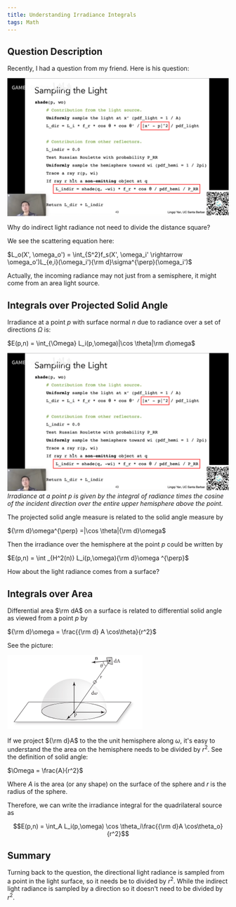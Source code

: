 ```yaml
---
title: Understanding Irradiance Integrals
tags: Math
---
```


## Question Description
Recently, I had a question from my friend. Here is his question:

![](post_img/math/divide_distance_square.PNG)

Why do indirect light radiance not need to divide the distance square?

We see the scattering equation here:

$L_o(X', \omega_o') = \int_{S^2}f_s(X', \omega_i' \rightarrow \omega_o')L_{e,i}(\omega_i'){\rm d}\sigma^{\perp}(\omega_i')$

Actually, the incoming radiance may not just from a semisphere, it might come from an area light source.

## Integrals over Projected Solid Angle
Irradiance at a point $p$ with surface normal $n$ due to radiance over a set of directions $\Omega$ is:

$E(p,n) = \int_{\Omega} L_i(p,\omega)|\cos \theta|\rm d\omega$

![](post_img/math/divide_distance_square.PNG)*Irradiance at a point p is given by the integral of radiance times the cosine of the incident direction over the entire upper hemisphere above the point.*

The projected solid angle measure is related to the solid angle measure by

${\rm d}\omega^{\perp} =|\cos \theta|{\rm d}\omega$

Then the irradiance over the hemisphere at the point $p$ could be written by

$E(p,n) = \int _{H^2(n)} L_i(p,\omega){\rm d}\omega ^{\perp}$

How about the light radiance comes from a surface?

## Integrals over Area
Differential area $\rm dA$ on a surface is related to differential solid angle as viewed from a point $p$ by

${\rm d}\omega = \frac{{\rm d} A \cos\theta}{r^2}$

See the picture:

![](post_img/math/radiance_from_area_light.png)

If we project ${\rm d}A$ to the the unit hemisphere along $\omega$, it's easy to understand the the area on the hemisphere needs to be divided by $r^2$.
See the definition of solid angle:

$\Omega = \frac{A}{r^2}$

Where $A$ is the area (or any shape) on the surface of the sphere and $r$ is the radius of the sphere.

Therefore, we can write the irradiance integral for the quadrilateral source as

$$E(p,n) = \int_A L_i(p,\omega) \cos \theta_i\frac{{\rm d}A \cos\theta_o}{r^2}$$

## Summary
Turning back to the question, the directional light radiance is sampled from a point in the light surface, so it needs be to divided by $r^2$. 
While the indirect light radiance is sampled by a direction so it doesn't need to be divided by $r^2$.